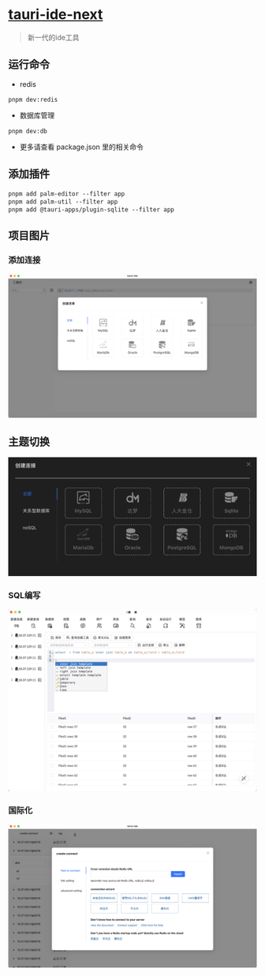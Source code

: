 # [tauri-ide-next](https://github.com/yndgroups/tauri-ide-next)

> 新一代的ide工具

## 运行命令
- redis
```
pnpm dev:redis
```

- 数据库管理
```
pnpm dev:db
```
- 更多请查看 package.json 里的相关命令

## 添加插件

```
pnpm add palm-editor --filter app
pnpm add palm-util --filter app
pnpm add @tauri-apps/plugin-sqlite --filter app
```

## 项目图片

### 添加连接

![ide-01](docs/assets/ide-01.png)

## 主题切换

![ide-02](docs/assets/ide-02.png)

### SQL编写

![ide-03](docs/assets/ide-03.png)

### 国际化
![ide-04](docs/assets/ide-04.png)
